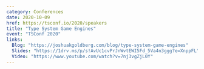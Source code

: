 ```yaml
---
category: Conferences
date: 2020-10-09
href: https://tsconf.io/2020/speakers
title: "Type System Game Engines"
event: "TSConf 2020"
links:
  Blog: "https://joshuakgoldberg.com/blog/type-system-game-engines"
  Slides: "https://1drv.ms/p/s!AvUc1cvPrJnWvtEWI5Fd_5Va4n3ggg?e=XnppFL"
  Video: "https://www.youtube.com/watch?v=7nj3vgZjL0Y"
---
```


